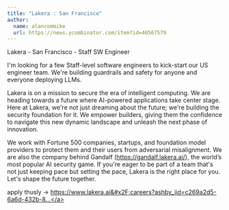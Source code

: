 ```yaml
---
title: "Lakera : San Francisco"
author:
  name: alancommike
  url: https://news.ycombinator.com/item?id=40567579
---
```

Lakera - San Francisco - Staff SW Engineer

I&#x27;m looking for a few Staff-level software engineers to kick-start our US engineer team. We&#x27;re building guardrails and safety for anyone and everyone deploying LLMs.

Lakera is on a mission to secure the era of intelligent computing. We are heading towards a future where AI-powered applications take center stage. Here at Lakera, we&#x27;re not just dreaming about the future; we&#x27;re building the security foundation for it. We empower builders, giving them the confidence to navigate this new dynamic landscape and unleash the next phase of innovation.

We work with Fortune 500 companies, startups, and foundation model providers to protect them and their users from adversarial misalignment. We are also the company behind Gandalf (<a href="https:&#x2F;&#x2F;gandalf.lakera.ai&#x2F;" rel="nofollow">https:&#x2F;&#x2F;gandalf.lakera.ai&#x2F;</a>), the world’s most popular AI security game. If you&#x27;re eager to be part of a team that&#x27;s not just keeping pace but setting the pace, Lakera is the right place for you. Let&#x27;s shape the future together.

apply thusly -&gt; <a href="https:&#x2F;&#x2F;www.lakera.ai&#x2F;careers?ashby_jid=c269a2d5-6a6d-432b-848f-e7bfc25817c0" rel="nofollow">https:&#x2F;&#x2F;www.lakera.ai&#x2F;careers?ashby_jid=c269a2d5-6a6d-432b-8...</a>
